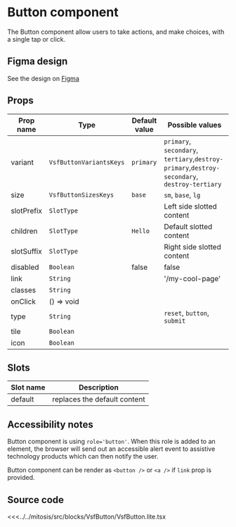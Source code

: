 # Button component

The Button component allow users to take actions, and make choices, with a single tap or click.

<PlaygroundWrapper component="VsfButton"/>

## Figma design

See the design on [Figma](https://www.figma.com/file/CWOkbpne0tDpSenT4ZEUTQ/%F0%9F%9B%A0-SFUI-2.0-%7C-Development?node-id=11375%3A16132)

## Props

| Prop name  | Type                    | Default value   | Possible values                                                                             |
|------------|-------------------------|-----------------|---------------------------------------------------------------------------------------------|
| variant    | `VsfButtonVariantsKeys` | `primary`       | `primary`, `secondary`, `tertiary`,`destroy-primary`,`destroy-secondary`, `destroy-tertiary` |
| size       | `VsfButtonSizesKeys`    | `base`          | `sm`, `base`, `lg`                                                                          |
| slotPrefix | `SlotType`              |                 | Left side slotted content                                                                   |
| children   | `SlotType`              | `Hello`         | Default slotted content                                                                     |
| slotSuffix | `SlotType`              |                 | Right side slotted content                                                                  |
| disabled   | `Boolean`               | false           | false                                                                                       |
| link       | `String`                |                 | '/my-cool-page'                                                                             |
| classes    | `String`                |                 |                                                                                             |
| onClick    | () => void              |                 |                                                                                             |
| type       | `String`                |                 | `reset`, `button`, `submit`                                                                 |
| tile       | `Boolean`               |                 |                                                                                             |
| icon       | `Boolean`               |                 |                                                                                             |

## Slots

| Slot name |            Description            |
| --------- | :-------------------------------: |
| default   |     replaces the default content    |

## Accessibility notes

Button component is using `role='button'`. When this role is added to an element, the browser will send out an accessible alert event to assistive technology products which can then notify the user.

Button component can be render as `<button />` or `<a />` if `link` prop is provided.

## Source code

<<<../../mitosis/src/blocks/VsfButton/VsfButton.lite.tsx
